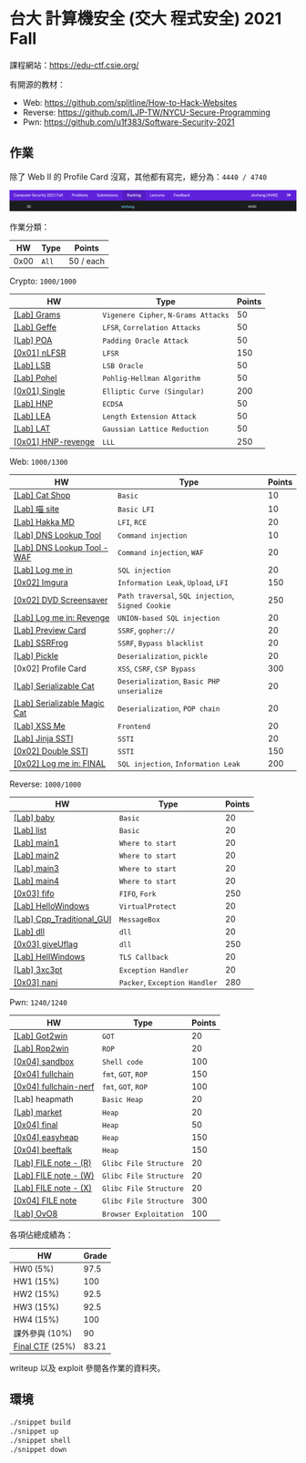 # 台大 計算機安全 (交大 程式安全) 2021 Fall

課程網站：https://edu-ctf.csie.org/

有開源的教材：

- Web: https://github.com/splitline/How-to-Hack-Websites
- Reverse: https://github.com/LJP-TW/NYCU-Secure-Programming
- Pwn: https://github.com/u1f383/Software-Security-2021

## 作業

除了 Web II 的 Profile Card 沒寫，其他都有寫完，總分為：`4440 / 4740`

![](rank.png)

作業分類：

| HW   | Type  | Points    |
| ---- | ----- | --------- |
| 0x00 | `All` | 50 / each |

Crypto: `1000/1000`

| HW                                                                 | Type                                 | Points |
| ------------------------------------------------------------------ | ------------------------------------ | ------ |
| [[Lab] Grams](Crypto/Crypto%20I/%5BLab%5D%20Grams)                 | `Vigenere Cipher`, `N-Grams Attacks` | 50     |
| [[Lab] Geffe](Crypto/Crypto%20I/%5BLab%5D%20Geffe)                 | `LFSR`, `Correlation Attacks`        | 50     |
| [[Lab] POA](Crypto/Crypto%20I/%5BLab%5D%20POA)                     | `Padding Oracle Attack`              | 50     |
| [[0x01] nLFSR](Crypto/Crypto%20I/%5B0x01%5D%20nLFSR)               | `LFSR`                               | 150    |
| [[Lab] LSB](Crypto/Crypto%20II/%5BLab%5D%20LSB)                    | `LSB Oracle`                         | 50     |
| [[Lab] Pohel](Crypto/Crypto%20II/%5BLab%5D%20Pohel)                | `Pohlig-Hellman Algorithm`           | 50     |
| [[0x01] Single](Crypto/Crypto%20II/%5B0x01%5D%20Single)            | `Elliptic Curve (Singular)`          | 200    |
| [[Lab] HNP](Crypto/Crypto%20III/%5BLab%5D%20HNP)                   | `ECDSA`                              | 50     |
| [[Lab] LEA](Crypto/Crypto%20III/%5BLab%5D%20LEA)                   | `Length Extension Attack`            | 50     |
| [[Lab] LAT](Crypto/Crypto%20III/%5BLab%5D%20LAT)                   | `Gaussian Lattice Reduction`         | 50     |
| [[0x01] HNP-revenge](Crypto/Crypto%20III/%5B0x01%5D%20HNP-revenge) | `LLL`                                | 250    |

Web: `1000/1300`

| HW                                                                                   | Type                                               | Points |
| ------------------------------------------------------------------------------------ | -------------------------------------------------- | ------ |
| [[Lab] Cat Shop](Web/Web%20I/%5BLab%5D%20Cat%20Shop)                                 | `Basic`                                            | 10     |
| [[Lab] 喵 site](Web/Web%20I/%5BLab%5D%20喵%20site)                                   | `Basic LFI`                                        | 10     |
| [[Lab] Hakka MD](Web/Web%20I/%5BLab%5D%20Hakka%20MD)                                 | `LFI`, `RCE`                                       | 20     |
| [[Lab] DNS Lookup Tool](Web/Web%20I/%5BLab%5D%20DNS%20Lookup%20Tool)                 | `Command injection`                                | 10     |
| [[Lab] DNS Lookup Tool - WAF](Web/Web%20I/%5BLab%5D%20DNS%20Lookup%20Tool%20-%20WAF) | `Command injection`, `WAF`                         | 20     |
| [[Lab] Log me in](Web/Web%20I/%5BLab%5D%20Log%20me%20in)                             | `SQL injection`                                    | 20     |
| [[0x02] Imgura](Web/Web%20I/%5B0x02%5D%20Imgura)                                     | `Information Leak`, `Upload`, `LFI`                | 150    |
| [[0x02] DVD Screensaver](Web/Web%20I/%5B0x02%5D%20DVD%20Screensaver)                 | `Path traversal`, `SQL injection`, `Signed Cookie` | 250    |
| [[Lab] Log me in: Revenge](Web/Web%20II/%5BLab%5D%20Log%20me%20in%20Revenge)         | `UNION-based SQL injection`                        | 20     |
| [[Lab] Preview Card](Web/Web%20II/%5BLab%5D%20Preview%20Card)                        | `SSRF`, `gopher://`                                | 20     |
| [[Lab] SSRFrog](Web/Web%20II/%5BLab%5D%20SSRFrog)                                    | `SSRF`, `Bypass blacklist`                         | 20     |
| [[Lab] Pickle](Web/Web%20III/%5BLab%5D%20Pickle)                                     | `Deserialization`, `pickle`                        | 20     |
| [0x02] Profile Card                                                                  | `XSS`, `CSRF`, `CSP Bypass`                        | 300    |
| [[Lab] Serializable Cat](Web/Web%20III/%5BLab%5D%20Serializable%20Cat)               | `Deserialization`, `Basic PHP unserialize`         | 20     |
| [[Lab] Serializable Magic Cat](Web/Web%20III/%5BLab%5D%20Serializable%20Magic%20Cat) | `Deserialization`, `POP chain`                     | 20     |
| [[Lab] XSS Me](Web/Web%20III/%5BLab%5D%20XSS%20Me)                                   | `Frontend`                                         | 20     |
| [[Lab] Jinja SSTI](Web/Web%20III/%5BLab%5D%20Jinja%20SSTI)                           | `SSTI`                                             | 20     |
| [[0x02] Double SSTI](Web/Web%20III/%5B0x02%5D%20Double%20SSTI)                       | `SSTI`                                             | 150    |
| [[0x02] Log me in: FINAL](Web/Web%20III/%5B0x02%5D%20Log%20me%20in%20FINAL)          | `SQL injection`, `Information Leak`                | 200    |

Reverse: `1000/1000`

| HW                                                                                | Type                          | Points |
| --------------------------------------------------------------------------------- | ----------------------------- | ------ |
| [[Lab] baby](Reverse/Reverse%20I/%5BLab%5D%20baby)                                | `Basic`                       | 20     |
| [[Lab] list](Reverse/Reverse%20I/%5BLab%5D%20list)                                | `Basic`                       | 20     |
| [[Lab] main1](Reverse/Reverse%20I/%5BLab%5D%20main1)                              | `Where to start`              | 20     |
| [[Lab] main2](Reverse/Reverse%20I/%5BLab%5D%20main2)                              | `Where to start`              | 20     |
| [[Lab] main3](Reverse/Reverse%20I/%5BLab%5D%20main3)                              | `Where to start`              | 20     |
| [[Lab] main4](Reverse/Reverse%20I/%5BLab%5D%20main4)                              | `Where to start`              | 20     |
| [[0x03] fifo](Reverse/Reverse%20I/%5B0x03%5D%20fifo)                              | `FIFO`, `Fork`                | 250    |
| [[Lab] HelloWindows](Reverse/Reverse%20II/%5BLab%5D%20HelloWindows)               | `VirtualProtect`              | 20     |
| [[Lab] Cpp_Traditional_GUI](Reverse/Reverse%20II/%5BLab%5D%20Cpp_Traditional_GUI) | `MessageBox`                  | 20     |
| [[Lab] dll](Reverse/Reverse%20II/%5BLab%5D%20dll)                                 | `dll`                         | 20     |
| [[0x03] giveUflag](Reverse/Reverse%20II/%5B0x03%5D%20giveUflag)                   | `dll`                         | 250    |
| [[Lab] HellWindows](Reverse/Reverse%20III/%5BLab%5D%20HellWindows)                | `TLS Callback`                | 20     |
| [[Lab] 3xc3pt](Reverse/Reverse%20III/%5BLab%5D%203xc3pt)                          | `Exception Handler`           | 20     |
| [[0x03] nani](Reverse/Reverse%20III/%5B0x03%5D%20nani)                            | `Packer`, `Exception Handler` | 280    |

Pwn: `1240/1240`

| HW                                                                         | Type                   | Points |
| -------------------------------------------------------------------------- | ---------------------- | ------ |
| [[Lab] Got2win](Pwn/Pwn%20I/%5BLab%5D%20Got2win)                           | `GOT`                  | 20     |
| [[Lab] Rop2win](Pwn/Pwn%20I/%5BLab%5D%20Rop2win)                           | `ROP`                  | 20     |
| [[0x04] sandbox](Pwn/Pwn%20I/%5B0x04%5D%20sandbox)                         | `Shell code`           | 100    |
| [[0x04] fullchain](Pwn/Pwn%20I/%5B0x04%5D%20fullchain)                     | `fmt`, `GOT`, `ROP`    | 150    |
| [[0x04] fullchain-nerf](Pwn/Pwn%20I/%5B0x04%5D%20fullchain-nerf)           | `fmt`, `GOT`, `ROP`    | 100    |
| [Lab] heapmath                                                             | `Basic Heap`           | 20     |
| [[Lab] market](Pwn/Pwn%20II/%5BLab%5D%20market)                            | `Heap`                 | 20     |
| [[0x04] final](Pwn/Pwn%20II/%5B0x04%5D%20final)                            | `Heap`                 | 50     |
| [[0x04] easyheap](Pwn/Pwn%20II/%5B0x04%5D%20easyheap)                      | `Heap`                 | 150    |
| [[0x04] beeftalk](Pwn/Pwn%20II/%5B0x04%5D%20beeftalk)                      | `Heap`                 | 150    |
| [[Lab] FILE note - (R)](<Pwn/Pwn%20III/%5BLab%5D%20FILE%20note%20-%20(R)>) | `Glibc File Structure` | 20     |
| [[Lab] FILE note - (W)](<Pwn/Pwn%20III/%5BLab%5D%20FILE%20note%20-%20(W)>) | `Glibc File Structure` | 20     |
| [[Lab] FILE note - (X)](<Pwn/Pwn%20III/%5BLab%5D%20FILE%20note%20-%20(X)>) | `Glibc File Structure` | 20     |
| [[0x04] FILE note](Pwn/Pwn%20III/%5B0x04%5D%20FILE%20note)                 | `Glibc File Structure` | 300    |
| [[Lab] OvO8](Pwn/Pwn%20III/%5BLab%5D%20OvO8)                               | `Browser Exploitation` | 100    |

各項佔總成績為：

| HW              | Grade |
| --------------- | ----- |
| HW0 (5%)        | 97.5  |
| HW1 (15%)       | 100   |
| HW2 (15%)       | 92.5  |
| HW3 (15%)       | 92.5  |
| HW4 (15%)       | 100   |
| 課外參與 (10%)  | 90    |
| [Final CTF](Final/) (25%) | 83.21 |

writeup 以及 exploit 參閱各作業的資料夾。

## 環境

```
./snippet build
./snippet up
./snippet shell
./snippet down
```
